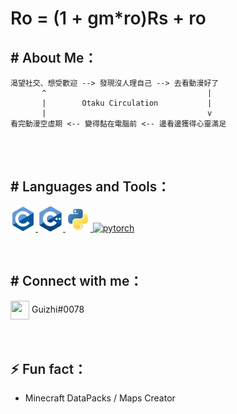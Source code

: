 # <b style="font-weight: 600">Ro = (1 + gm*ro)Rs + ro </b>


## #<b style="font-weight: 600"> About Me：</b>
```
渴望社交、想受歡迎 --> 發現沒人理自己 --> 去看動漫好了
       ^                                    |
       |        Otaku Circulation           |
       |                                    v
看完動漫空虛期 <-- 變得黏在電腦前 <-- 邊看邊獲得心靈滿足
```
<br><br>


## #<b style="font-weight: 600"> Languages and Tools：</b>
<p align="left"> <a href="https://www.cprogramming.com/" target="_blank" rel="noreferrer"> <img src="https://raw.githubusercontent.com/devicons/devicon/master/icons/c/c-original.svg" alt="c" width="40" height="40"/> </a> <a href="https://www.w3schools.com/cpp/" target="_blank" rel="noreferrer"> <img src="https://raw.githubusercontent.com/devicons/devicon/master/icons/cplusplus/cplusplus-original.svg" alt="cplusplus" width="40" height="40"/> </a> <a href="https://www.python.org" target="_blank" rel="noreferrer"> <img src="https://raw.githubusercontent.com/devicons/devicon/master/icons/python/python-original.svg" alt="python" width="40" height="40"/> </a> <a href="https://pytorch.org/" target="_blank" rel="noreferrer"> <img src="https://www.vectorlogo.zone/logos/pytorch/pytorch-icon.svg" alt="pytorch" width="40" height="40"/> </a> <!-- <a href="https://www.w3schools.com/css/" target="_blank" rel="noreferrer"> <img src="https://raw.githubusercontent.com/devicons/devicon/master/icons/css3/css3-original-wordmark.svg" alt="css3" width="40" height="40"/> </a> <a href="https://www.w3.org/html/" target="_blank" rel="noreferrer"> <img src="https://raw.githubusercontent.com/devicons/devicon/master/icons/html5/html5-original-wordmark.svg" alt="html5" width="40" height="40"/> </a> <a href="https://developer.mozilla.org/en-US/docs/Web/JavaScript" target="_blank" rel="noreferrer"> <img src="https://raw.githubusercontent.com/devicons/devicon/master/icons/javascript/javascript-original.svg" alt="javascript" width="40" height="40"/> </a> <a href="https://nodejs.org" target="_blank" rel="noreferrer"> </a> --> </p>
<br>


## #<b style="font-weight: 600"> Connect with me：</b>
   <img align="center" src="https://raw.githubusercontent.com/rahuldkjain/github-profile-readme-generator/master/src/images/icons/Social/discord.svg" alt="" height="30" width="30" /> Guizhi#0078
</span>
<br><br><br>


## <b style="font-weight: 600">⚡ Fun fact：</b>
- Minecraft DataPacks / Maps Creator
